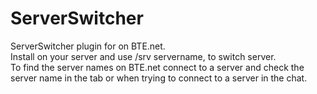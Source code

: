 # ServerSwitcher
ServerSwitcher plugin for on BTE.net. </br>
Install on your server and use /srv servername, to switch server. </br>
To find the server names on BTE.net connect to a server and check the server name in the tab or when trying to connect to a server in the chat.
